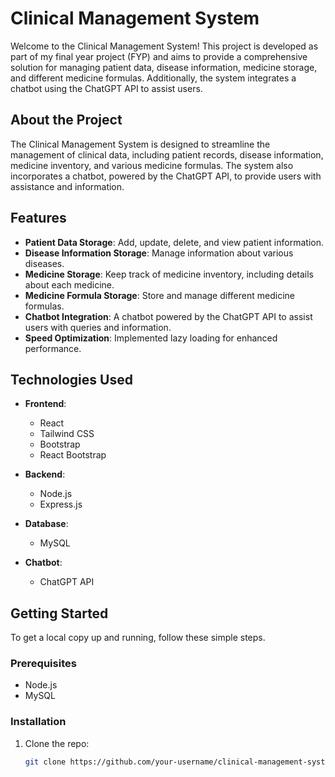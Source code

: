 # Clinical Management System

Welcome to the Clinical Management System! This project is developed as part of my final year project (FYP) and aims to provide a comprehensive solution for managing patient data, disease information, medicine storage, and different medicine formulas. Additionally, the system integrates a chatbot using the ChatGPT API to assist users.

## About the Project

The Clinical Management System is designed to streamline the management of clinical data, including patient records, disease information, medicine inventory, and various medicine formulas. The system also incorporates a chatbot, powered by the ChatGPT API, to provide users with assistance and information.

## Features

- **Patient Data Storage**: Add, update, delete, and view patient information.
- **Disease Information Storage**: Manage information about various diseases.
- **Medicine Storage**: Keep track of medicine inventory, including details about each medicine.
- **Medicine Formula Storage**: Store and manage different medicine formulas.
- **Chatbot Integration**: A chatbot powered by the ChatGPT API to assist users with queries and information.
- **Speed Optimization**: Implemented lazy loading for enhanced performance.

## Technologies Used

- **Frontend**:
  - React
  - Tailwind CSS
  - Bootstrap
  - React Bootstrap

- **Backend**:
  - Node.js
  - Express.js

- **Database**:
  - MySQL

- **Chatbot**:
  - ChatGPT API

## Getting Started

To get a local copy up and running, follow these simple steps.

### Prerequisites

- Node.js
- MySQL

### Installation

1. Clone the repo:

   ```sh
   git clone https://github.com/your-username/clinical-management-system.git
